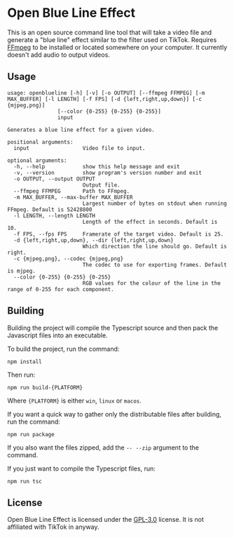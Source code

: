 # Open Blue Line Effect

This is an open source command line tool that will take a video file and
generate a "blue line" effect similar to the filter used on TikTok. Requires
[FFmpeg](https://ffmpeg.org/) to be installed or located somewhere on your
computer. It currently doesn't add audio to output videos.

## Usage

```
usage: openblueline [-h] [-v] [-o OUTPUT] [--ffmpeg FFMPEG] [-m MAX_BUFFER] [-l LENGTH] [-f FPS] [-d {left,right,up,down}] [-c {mjpeg,png}]
                [--color {0-255} {0-255} {0-255}]
                input

Generates a blue line effect for a given video.

positional arguments:
  input                 Video file to input.

optional arguments:
  -h, --help            show this help message and exit
  -v, --version         show program's version number and exit
  -o OUTPUT, --output OUTPUT
                        Output file.
  --ffmpeg FFMPEG       Path to FFmpeg.
  -m MAX_BUFFER, --max-buffer MAX_BUFFER
                        Largest number of bytes on stdout when running FFmpeg. Default is 52428800
  -l LENGTH, --length LENGTH
                        Length of the effect in seconds. Default is 10.
  -f FPS, --fps FPS     Framerate of the target video. Default is 25.
  -d {left,right,up,down}, --dir {left,right,up,down}
                        Which direction the line should go. Default is right.
  -c {mjpeg,png}, --codec {mjpeg,png}
                        The codec to use for exporting frames. Default is mjpeg.
  --color {0-255} {0-255} {0-255}
                        RGB values for the colour of the line in the range of 0-255 for each component.
```

## Building

Building the project will compile the Typescript source and then pack the
Javascript files into an executable.

To build the project, run the command:

`npm install`

Then run:

`npm run build-{PLATFORM}`

Where `{PLATFORM}` is either `win`, `linux` or `macos`.

If you want a quick way to gather only the distributable files after building,
run the command:

`npm run package`

If you also want the files zipped, add the `-- --zip` argument to the command.

If you just want to compile the Typescript files, run:

`npm run tsc`

## License

Open Blue Line Effect is licensed under the
[GPL-3.0](https://www.gnu.org/licenses/gpl-3.0.en.html) license. It is not affiliated
with TikTok in anyway.
